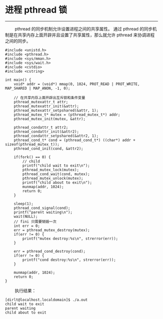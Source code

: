 # 进程 pthread 锁
***

&emsp;&emsp;
pthread 的同步机制允许设置进程之间的共享属性。
通过 pthread 的同步机制是在共享内存上面开辟并且设置了共享属性，那么就允许 pthread 来协调进程之间的同步。

    #include <unistd.h>
    #include <pthread.h>
    #include <sys/mman.h>
    #include <sys/wait.h>
    #include <cstdio>
    #include <cstring>
    
    int main() {
        void* addr = (void*) mmap(0, 1024, PROT_READ | PROT_WRITE, MAP_SHARED | MAP_ANON, -1, 0);
        
        // 在共享内存上面开辟出互斥锁和条件变量
        pthread_mutexattr_t attr;
        pthread_mutexattr_init(&attr);
        pthread_mutexattr_setpshared(&attr, 1);
        pthread_mutex_t* mutex = (pthread_mutex_t*) addr;
        pthread_mutex_init(mutex, &attr);
    
        pthread_condattr_t attr2;
        pthread_condattr_init(&attr2);
        pthread_condattr_setpshared(&attr2, 1);
        pthread_cond_t* cond = (pthread_cond_t*) ((char*) addr + sizeof(pthread_mutex_t));
        pthread_cond_init(cond, &attr2);
    
        if(fork() == 0) {
            // child
            printf("child wait to exit\n");
            pthread_mutex_lock(mutex);
            pthread_cond_wait(cond, mutex);
            pthread_mutex_unlock(mutex);
            printf("child about to exit\n");
            munmap(addr, 1024);
            return 0;
        }
        
        sleep(1);
        pthread_cond_signal(cond);
        printf("parent waiting\n");
        wait(NULL);
        // fini 只需要销毁一次
        int err = 0;
        err = pthread_mutex_destroy(mutex);
        if(err != 0) {
            printf("mutex destroy:%s\n", strerror(err));
        }
        
        err = pthread_cond_destroy(cond);
        if(err != 0) {
            printf("cond destroy:%s\n", strerror(err));
        }
        
        munmap(addr, 1024);
        return 0;
    }

&emsp;&emsp;
执行结果：

    [dirlt@localhost.localdomain]$ ./a.out
    child wait to exit
    parent waiting
    child about to exit